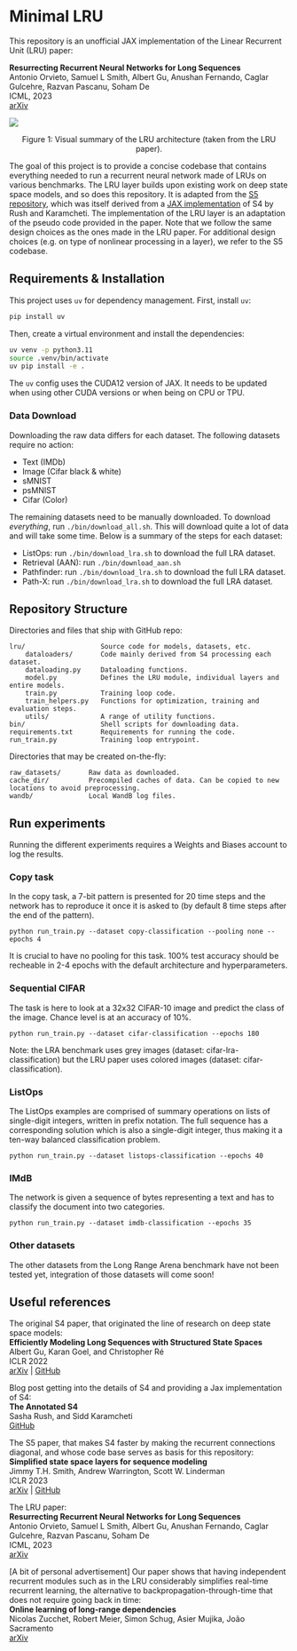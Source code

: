 # Minimal LRU

This repository is an unofficial JAX implementation of the Linear Recurrent Unit (LRU) paper:

**Resurrecting Recurrent Neural Networks for Long Sequences**  \
Antonio Orvieto, Samuel L Smith, Albert Gu, Anushan Fernando, Caglar Gulcehre, Razvan Pascanu, Soham De\
ICML, 2023\
[arXiv](https://arxiv.org/abs/2303.06349)

![](./docs/figures/lru.png)

<p style="text-align: center;">
Figure 1:  Visual summary of the LRU architecture (taken from the LRU paper).
</p>

The goal of this project is to provide a concise codebase that contains everything needed to run a
recurrent neural network made of LRUs on various benchmarks. The LRU layer builds
upon existing work on deep state space models, and so does this repository. It is adapted from the
[S5 repository](https://github.com/lindermanlab/S5), which was itself derived from a
[JAX implementation](https://github.com/srush/annotated-s4) of S4 by Rush and Karamcheti. The
implementation of the LRU layer is an adaptation of the pseudo code provided in the paper. Note that
we follow the same design choices as the ones made in the LRU paper. For additional design
choices (e.g. on type of nonlinear processing in a layer), we refer to the S5 codebase.

## Requirements & Installation

This project uses `uv` for dependency management. First, install `uv`:

```bash
pip install uv
```

Then, create a virtual environment and install the dependencies:

```bash
uv venv -p python3.11
source .venv/bin/activate
uv pip install -e .
```

The `uv` config uses the CUDA12 version of JAX. It needs to be updated when using other CUDA versions or when being on CPU or TPU.

### Data Download

Downloading the raw data differs for each dataset. The following datasets require no action:

- Text (IMDb)
- Image (Cifar black & white)
- sMNIST
- psMNIST
- Cifar (Color)

The remaining datasets need to be manually downloaded. To download _everything_,
run `./bin/download_all.sh`. This will download quite a lot of data and will take some time. Below
is a summary of the steps for each dataset:

- ListOps: run `./bin/download_lra.sh` to download the full LRA dataset.
- Retrieval (AAN): run `./bin/download_aan.sh`
- Pathfinder: run `./bin/download_lra.sh` to download the full LRA dataset.
- Path-X: run `./bin/download_lra.sh` to download the full LRA dataset.

## Repository Structure

Directories and files that ship with GitHub repo:

```
lru/                   Source code for models, datasets, etc.
    dataloaders/       Code mainly derived from S4 processing each dataset.
    dataloading.py     Dataloading functions.
    model.py           Defines the LRU module, individual layers and entire models.
    train.py           Training loop code.
    train_helpers.py   Functions for optimization, training and evaluation steps.
    utils/             A range of utility functions.
bin/                   Shell scripts for downloading data.
requirements.txt       Requirements for running the code.
run_train.py           Training loop entrypoint.
```

Directories that may be created on-the-fly:

```
raw_datasets/       Raw data as downloaded.
cache_dir/          Precompiled caches of data. Can be copied to new locations to avoid preprocessing.
wandb/              Local WandB log files.
```

## Run experiments

Running the different experiments requires a Weights and Biases account to log the results.

### Copy task

In the copy task, a 7-bit pattern is presented for 20 time steps and the network has to reproduce
it once it is asked to (by default 8 time steps after the end of the pattern).

```
python run_train.py --dataset copy-classification --pooling none --epochs 4
```

It is crucial to have no pooling for this task. 100% test accuracy should be recheable in 2-4 epochs
with the default architecture and hyperparameters.

### Sequential CIFAR

The task is here to look at a 32x32 CIFAR-10 image and predict the class of the image. Chance level
is at an accuracy of 10%.

```
python run_train.py --dataset cifar-classification --epochs 180
```

Note: the LRA benchmark uses grey images (dataset: cifar-lra-classification) but the LRU paper uses
colored images (dataset: cifar-classification).

### ListOps

The ListOps examples are comprised of summary operations on lists of single-digit integers, written
in prefix notation. The full sequence has a corresponding solution which is also a single-digit
integer, thus making it a ten-way balanced classification problem.

```
python run_train.py --dataset listops-classification --epochs 40
```

### IMdB

The network is given a sequence of bytes representing a text and has to classify the document into
two categories.

```
python run_train.py --dataset imdb-classification --epochs 35
```

### Other datasets

The other datasets from the Long Range Arena benchmark have not been tested yet, integration of those
datasets will come soon!


## Useful references

The original S4 paper, that originated the line of research on deep state space models:\
**Efficiently Modeling Long Sequences with Structured State Spaces** \
Albert Gu, Karan Goel, and Christopher Ré \
ICLR 2022 \
[arXiv](https://arxiv.org/abs/2111.00396)
 | [GitHub](https://github.com/HazyResearch/state-spaces)

Blog post getting into the details of S4 and providing a Jax implementation of S4:\
**The Annotated S4** \
Sasha Rush, and Sidd Karamcheti \
[GitHub](https://srush.github.io/annotated-s4/)

The S5 paper, that makes S4 faster by making the recurrent connections diagonal, and whose code base
serves as basis for this repository: \
**Simplified state space layers for sequence modeling**\
Jimmy T.H. Smith, Andrew Warrington, Scott W. Linderman \
ICLR 2023\
[arXiv](https://arxiv.org/abs/2208.04933)
 | [GitHub](https://github.com/lindermanlab/S5/tree/main)

The LRU paper: \
**Resurrecting Recurrent Neural Networks for Long Sequences**  \
Antonio Orvieto, Samuel L Smith, Albert Gu, Anushan Fernando, Caglar Gulcehre, Razvan Pascanu, Soham De\
ICML, 2023\
[arXiv](https://arxiv.org/abs/2303.06349)

[A bit of personal advertisement] Our paper shows that having independent recurrent modules such as
in the LRU considerably simplifies real-time recurrent learning, the alternative to
backpropagation-through-time that does not require going back in time: \
**Online learning of long-range dependencies** \
Nicolas Zucchet, Robert Meier, Simon Schug, Asier Mujika, João Sacramento \
[arXiv](https://arxiv.org/abs/2305.15947)